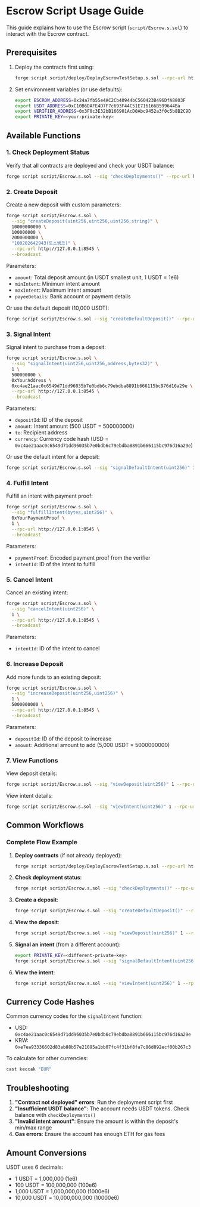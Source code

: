 # Escrow Script Usage Guide

This guide explains how to use the Escrow script (`script/Escrow.s.sol`) to interact with the Escrow contract.

## Prerequisites

1. Deploy the contracts first using:
   ```bash
   forge script script/deploy/DeployEscrowTestSetup.s.sol --rpc-url http://127.0.0.1:8545 --broadcast
   ```

2. Set environment variables (or use defaults):
   ```bash
   export ESCROW_ADDRESS=0x24a7fb55e4AC2Cb40944bC560423B496DfA8803F
   export USDT_ADDRESS=0xC10B6DAFE4D7F7c693F44C51E716166B599644Ba
   export VERIFIER_ADDRESS=0x3F0c3E32bB166901AcD0Abc9452a3f0c5b8B2C9D
   export PRIVATE_KEY=<your-private-key>
   ```

## Available Functions

### 1. Check Deployment Status

Verify that all contracts are deployed and check your USDT balance:

```bash
forge script script/Escrow.s.sol --sig "checkDeployments()" --rpc-url http://127.0.0.1:8545
```

### 2. Create Deposit

Create a new deposit with custom parameters:

```bash
forge script script/Escrow.s.sol \
  --sig "createDeposit(uint256,uint256,uint256,string)" \
  10000000000 \
  100000000 \
  2000000000 \
  "100202642943(토스뱅크)" \
  --rpc-url http://127.0.0.1:8545 \
  --broadcast
```

Parameters:
- `amount`: Total deposit amount (in USDT smallest unit, 1 USDT = 1e6)
- `minIntent`: Minimum intent amount
- `maxIntent`: Maximum intent amount
- `payeeDetails`: Bank account or payment details

Or use the default deposit (10,000 USDT):

```bash
forge script script/Escrow.s.sol --sig "createDefaultDeposit()" --rpc-url http://127.0.0.1:8545 --broadcast
```

### 3. Signal Intent

Signal intent to purchase from a deposit:

```bash
forge script script/Escrow.s.sol \
  --sig "signalIntent(uint256,uint256,address,bytes32)" \
  1 \
  500000000 \
  0xYourAddress \
  0xc4ae21aac0c6549d71dd96035b7e0bdb6c79ebdba8891b666115bc976d16a29e \
  --rpc-url http://127.0.0.1:8545 \
  --broadcast
```

Parameters:
- `depositId`: ID of the deposit
- `amount`: Intent amount (500 USDT = 500000000)
- `to`: Recipient address
- `currency`: Currency code hash (USD = `0xc4ae21aac0c6549d71dd96035b7e0bdb6c79ebdba8891b666115bc976d16a29e`)

Or use the default intent for a deposit:

```bash
forge script script/Escrow.s.sol --sig "signalDefaultIntent(uint256)" 1 --rpc-url http://127.0.0.1:8545 --broadcast
```

### 4. Fulfill Intent

Fulfill an intent with payment proof:

```bash
forge script script/Escrow.s.sol \
  --sig "fulfillIntent(bytes,uint256)" \
  0xYourPaymentProof \
  1 \
  --rpc-url http://127.0.0.1:8545 \
  --broadcast
```

Parameters:
- `paymentProof`: Encoded payment proof from the verifier
- `intentId`: ID of the intent to fulfill

### 5. Cancel Intent

Cancel an existing intent:

```bash
forge script script/Escrow.s.sol \
  --sig "cancelIntent(uint256)" \
  1 \
  --rpc-url http://127.0.0.1:8545 \
  --broadcast
```

Parameters:
- `intentId`: ID of the intent to cancel

### 6. Increase Deposit

Add more funds to an existing deposit:

```bash
forge script script/Escrow.s.sol \
  --sig "increaseDeposit(uint256,uint256)" \
  1 \
  5000000000 \
  --rpc-url http://127.0.0.1:8545 \
  --broadcast
```

Parameters:
- `depositId`: ID of the deposit to increase
- `amount`: Additional amount to add (5,000 USDT = 5000000000)

### 7. View Functions

View deposit details:

```bash
forge script script/Escrow.s.sol --sig "viewDeposit(uint256)" 1 --rpc-url http://127.0.0.1:8545
```

View intent details:

```bash
forge script script/Escrow.s.sol --sig "viewIntent(uint256)" 1 --rpc-url http://127.0.0.1:8545
```

## Common Workflows

### Complete Flow Example

1. **Deploy contracts** (if not already deployed):
   ```bash
   forge script script/deploy/DeployEscrowTestSetup.s.sol --rpc-url http://127.0.0.1:8545 --broadcast
   ```

2. **Check deployment status**:
   ```bash
   forge script script/Escrow.s.sol --sig "checkDeployments()" --rpc-url http://127.0.0.1:8545
   ```

3. **Create a deposit**:
   ```bash
   forge script script/Escrow.s.sol --sig "createDefaultDeposit()" --rpc-url http://127.0.0.1:8545 --broadcast
   ```

4. **View the deposit**:
   ```bash
   forge script script/Escrow.s.sol --sig "viewDeposit(uint256)" 1 --rpc-url http://127.0.0.1:8545
   ```

5. **Signal an intent** (from a different account):
   ```bash
   export PRIVATE_KEY=<different-private-key>
   forge script script/Escrow.s.sol --sig "signalDefaultIntent(uint256)" 1 --rpc-url http://127.0.0.1:8545 --broadcast
   ```

6. **View the intent**:
   ```bash
   forge script script/Escrow.s.sol --sig "viewIntent(uint256)" 1 --rpc-url http://127.0.0.1:8545
   ```

## Currency Code Hashes

Common currency codes for the `signalIntent` function:
- USD: `0xc4ae21aac0c6549d71dd96035b7e0bdb6c79ebdba8891b666115bc976d16a29e`
- KRW: `0xe7ea93336602d83ab88b57e21095a1bb07fc4f31bf8fa7c86d892ecf00b267c3`

To calculate for other currencies:
```bash
cast keccak "EUR"
```

## Troubleshooting

1. **"Contract not deployed" errors**: Run the deployment script first
2. **"Insufficient USDT balance"**: The account needs USDT tokens. Check balance with `checkDeployments()`
3. **"Invalid intent amount"**: Ensure the amount is within the deposit's min/max range
4. **Gas errors**: Ensure the account has enough ETH for gas fees

## Amount Conversions

USDT uses 6 decimals:
- 1 USDT = 1,000,000 (1e6)
- 100 USDT = 100,000,000 (100e6)
- 1,000 USDT = 1,000,000,000 (1000e6)
- 10,000 USDT = 10,000,000,000 (10000e6)